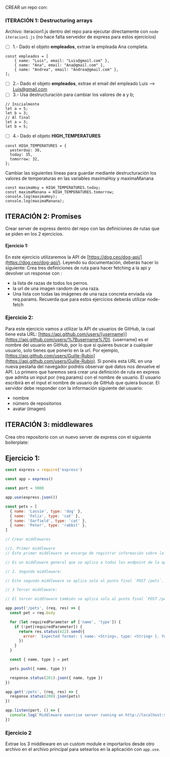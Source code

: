 CREAR un repo con:

### ITERACIÓN 1: Destructuring arrays

Archivo: iteracion1.js dentro del repo para ejecutar directamente con `node iteracion1.js` (no hace falta serveidor de express para estos ejercicios)

- [ ] 1.- Dado el objeto **empleados**, extrae la empleada Ana completa.

```
const empleados = [
    { name: "Luis", email: "Luis@gmail.com" },
    { name: "Ana", email: "Ana@gmail.com" },
    { name: "Andrea", email: "Andrea@gmail.com" },
];
```

- [ ] 2.- Dado el objeto **empleados**, extrae el email del empleado Luis --> Luis@gmail.com
- [ ] 3.- Usa destructuración para cambiar los valores de a y b;

```
// Inicialmente
let a = 5;
let b = 3;
// Al final
let a = 3;
let b = 5;
```

- [ ] 4.- Dado el objeto **HIGH_TEMPERATURES**

```
const HIGH_TEMPERATURES = {
  yesterday: 30,
  today: 35,
  tomorrow: 32,
};
```

Cambiar las siguientes líneas para guardar mediante destructuración los valores de temperaturas en las variables maximaHoy y maximaManana

```
const maximaHoy = HIGH_TEMPERATURES.today;
const maximaManana = HIGH_TEMPERATURES.tomorrow;
console.log(maximaHoy);
console.log(maximaManana);
```

## ITERACIÓN 2: Promises

Crear server de express dentro del repo con las definiciones de rutas que se piden en los 2 ejercicios.

#### Ejercicio 1:

En este ejercicio utilizaremos la API de [https://dog.ceo/dog-api/](https://dog.ceo/dog-api/). Leyendo su documentación, deberás hacer lo siguiente:
Crea tres definiciones de ruta para hacer fetching a la api y devolver un response con :

- la lista de razas de todos los perros.
- la url de una imagen random de una raza.
- Una lista con todas las imágenes de una raza concreta enviada vía req.params.
  Recuerda que para estos ejercicios deberás utilizar node-fetch

### Ejercicio 2:

Para este ejercicio vamos a utilizar la API de usuarios de GitHub, la cual tiene esta URL: [https://api.github.com/users/{username}](https://api.github.com/users/%7Busername%7D). {username} es el nombre del usuario en GitHub, por lo que si quieres buscar a cualquier usuario, solo tienes que ponerlo en la url. Por ejemplo, [https://api.github.com/users/Guille-Rubio](https://api.github.com/users/Guille-Rubio). Si ponéis esta URL en una nueva pestaña del navegador podréis observar qué datos nos devuelve el API.
Lo primero que haremos será crear una definición de ruta en express que admita un input por (req.params) con el nombre de usuario. El usuario escribirá en el input el nombre de usuario de GitHub que quiera buscar. El servidor debe responder con la información siguiente del usuario:

- nombre
- número de repositorios
- avatar (imagen)

## ITERACIÓN 3: middlewares

Crea otro repositorio con un nuevo server de express con el siguiente boilerplate:

## Ejercicio 1:

```javascript
const express = require('express')

const app = express()

const port = 3000

app.use(express.json())

const pets = [
  { name: 'Lassie', type: 'dog' },
  { name: 'Felix', type: 'cat' },
  { name: 'Garfield', type: 'cat' },
  { name: 'Peter', type: 'rabbit' },
]

// Crear middlewares

//1. Primer middleware
// Este primer middleware se encarga de registrar información sobre la solicitud, como el verbo HTTP, el path del endpoint, los datos en el cuerpo de la solicitud y cualquier otra información relevante.

// Es un middleware general que se aplica a todos los endpoint de la aplicación.

// 2. Segundo middleware:

// Este segundo middleware se aplica solo al punto final `POST /pets`. Su función es verificar si se ha enviado información en el cuerpo de la solicitud. Si se encuentra body, se permite continuar con el controlador de la solicitud POST. Si no se encuentra ningún dato en el cuerpo de la solicitud, se corta el ciclo response-response enviando una respuesta con el código de estado 422.

// 3 Tercer middleware:

// El tercer middleware también se aplica solo al punto final `POST /pets`. Su tarea es verificar que el tipo de contenido de la solicitud sea `application/json`. Si el tipo de contenido es correcto, la solicitud continúa al siguiente middleware. Si el tipo de contenido es incorrecto, se detiene enviando una respuesta con el código de estado 400.

app.post('/pets', (req, res) => {
  const pet = req.body

  for (let requiredParameter of ['name', 'type']) {
    if (!pet[requiredParameter]) {
      return res.status(422).send({
        error: `Expected format: { name: <String>, type: <String> }. You're missing a "${requiredParameter}" property.`,
      })
    }
  }

  const { name, type } = pet

  pets.push({ name, type })

  response.status(201).json({ name, type })
})

app.get('/pets', (req, res) => {
  response.status(200).json(pets)
})

app.listen(port, () => {
  console.log(`Middleware exercise server running on http://localhost:${port}`)
})
```

### Ejercicio 2

Extrae los 3 middleware en un custom module e importarlos desde otro archivo en el archivo principal para setearlos en la aplicación con `app.use`.
